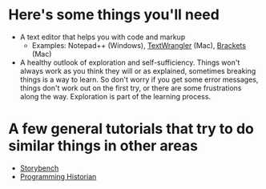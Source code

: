 # Here's some things you'll need

* A text editor that helps you with code and markup
  * Examples: Notepad++ (Windows), [TextWrangler](http://www.barebones.com/products/textwrangler/) (Mac), [Brackets](http://brackets.io/) (Mac)
* A healthy outlook of exploration and self-sufficiency. Things won't always work as you think they will or as explained, sometimes breaking things is a way to learn. So don't worry if you get some error messages, things don't work out on the first try, or there are some frustrations along the way. Exploration is part of the learning process. 

# A few general tutorials that try to do similar things in other areas

* [Storybench](http://www.storybench.org/about-storybench/)
* [Programming Historian](https://programminghistorian.org/lessons/) 
